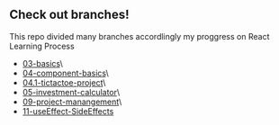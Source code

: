 ## Check out branches!
This repo divided many branches accordlingly my proggress on React Learning Process

* [03-basics](https://github.com/alpolcaymis/React/tree/03-basics)\
* [04-component-basics](https://github.com/alpolcaymis/React/tree/04-component-basics)\
* [04.1-tictactoe-project](https://github.com/alpolcaymis/React/tree/04.1-tictactoe-project)\
* [05-investment-calculator](https://github.com/alpolcaymis/React/tree/05-investment-calculator)\
* [09-project-manangement](https://github.com/alpolcaymis/React/tree/09-project-manangement)\
* [11-useEffect-SideEffects](https://github.com/alpolcaymis/React/tree/11-useEffect-SideEffects)


